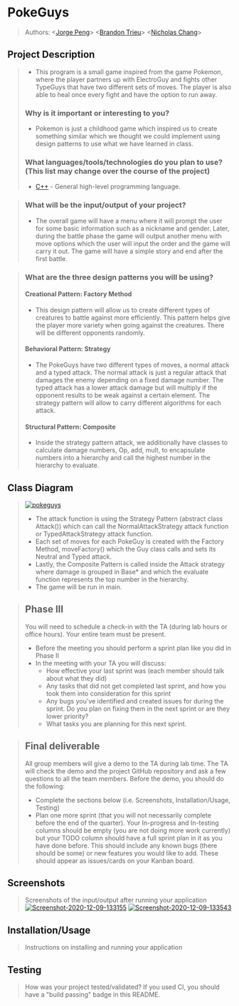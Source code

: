 # PokeGuys
 > Authors: \<[Jorge Peng](https://github.com/Shynih)\>
            \<[Brandon Trieu](https://github.com/btrieu)\>
            \<[Nicholas Chang](https://github.com/nickthechang)\>
 
## Project Description
 >   * This program is a small game inspired from the game Pokemon, where the player partners up with ElectroGuy and fights other TypeGuys that have two different sets of moves. The player is also able to heal once every fight and have the option to run away.
 > ### Why is it important or interesting to you?
 >   * Pokemon is just a childhood game which inspired us to create something similar which we thought we could implement using design patterns to use what we have learned in class.
 > ### What languages/tools/technologies do you plan to use? (This list may change over the course of the project)
 >   * [C++](https://en.cppreference.com/w/) - General high-level programming language.
 
 > ### What will be the input/output of your project?
 >   * The overall game will have a menu where it will prompt the user for some basic information such as a nickname and gender. Later, during the battle phase the game will output another menu with move options which the user will input the order and the game will carry it out. The game will have a simple story and end after the first battle.
 
 > ### What are the three design patterns you will be using?
 >   #### Creational Pattern: Factory Method
 >	* This design pattern will allow us to create different types of creatures to battle against more efficiently. This pattern helps give the player more variety when going against the creatures. There will be different opponents randomly.
 >   #### Behavioral Pattern: Strategy
 >	* The PokeGuys have two different types of moves, a normal attack and a typed attack. The normal attack is just a regular attack that damages the enemy depending on a fixed damage number. The typed attack has a lower attack damage but will multiply if the opponent results to be weak against a certain element. The strategy pattern will allow to carry different algorithms for each attack.
 >   #### Structural Pattern: Composite
 >	* Inside the strategy pattern attack, we additionally have classes to calculate damage numbers, Op, add, mult, to encapsulate numbers into a hierarchy and call the highest number in the hierarchy to evaluate.

## Class Diagram
 > <a href="https://imgbb.com/"><img src="https://i.ibb.co/5RcX9Br/pokeguys.png" alt="pokeguys" border="0" /></a>
 > * The attack function is using the Strategy Pattern (abstract class Attack()) which can call the NormalAttackStrategy attack function or TypedAttackStrategy attack function.
 > * Each set of moves for each PokeGuy is created with the Factory Method, moveFactory() which the Guy class calls and sets its Neutral and Typed attack.
 > * Lastly, the Composite Pattern is called inside the Attack strategy where damage is grouped in Base* and which the evaluate function represents the top number in the hierarchy.
 > * The game will be run in main.
 
 > ## Phase III
 > You will need to schedule a check-in with the TA (during lab hours or office hours). Your entire team must be present. 
 > * Before the meeting you should perform a sprint plan like you did in Phase II
 > * In the meeting with your TA you will discuss: 
 >   - How effective your last sprint was (each member should talk about what they did)
 >   - Any tasks that did not get completed last sprint, and how you took them into consideration for this sprint
 >   - Any bugs you've identified and created issues for during the sprint. Do you plan on fixing them in the next sprint or are they lower priority?
 >   - What tasks you are planning for this next sprint.

 > ## Final deliverable
 > All group members will give a demo to the TA during lab time. The TA will check the demo and the project GitHub repository and ask a few questions to all the team members. 
 > Before the demo, you should do the following:
 > * Complete the sections below (i.e. Screenshots, Installation/Usage, Testing)
 > * Plan one more sprint (that you will not necessarily complete before the end of the quarter). Your In-progress and In-testing columns should be empty (you are not doing more work currently) but your TODO column should have a full sprint plan in it as you have done before. This should include any known bugs (there should be some) or new features you would like to add. These should appear as issues/cards on your Kanban board. 
 ## Screenshots
 > Screenshots of the input/output after running your application
 > <a href="https://ibb.co/NVjnCBf"><img src="https://i.ibb.co/w0Wrgm8/Screenshot-2020-12-09-133155.png" alt="Screenshot-2020-12-09-133155" border="0"></a>
 > <a href="https://ibb.co/Y2NnQ2B"><img src="https://i.ibb.co/MngwSnk/Screenshot-2020-12-09-133543.png" alt="Screenshot-2020-12-09-133543" border="0"></a>
 
 ## Installation/Usage
 > Instructions on installing and running your application
 ## Testing
 > How was your project tested/validated? If you used CI, you should have a "build passing" badge in this README.
 
